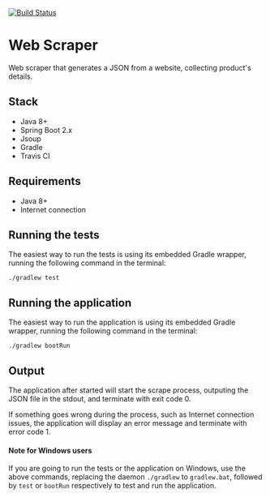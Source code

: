 [![Build Status](https://travis-ci.org/m4rciosouza/scraper.svg?branch=master)](https://travis-ci.org/m4rciosouza/scraper)
# Web Scraper
Web scraper that generates a JSON from a website, collecting product's details.


## Stack
* Java 8+
* Spring Boot 2.x
* Jsoup
* Gradle
* Travis CI

## Requirements
* Java 8+
* Internet connection

## Running the tests
The easiest way to run the tests is using its embedded Gradle wrapper, running the following command in the terminal: 

`./gradlew test`

## Running the application
The easiest way to run the application is using its embedded Gradle wrapper, running the following command in the terminal: 

`./gradlew bootRun`

## Output
The application after started will start the scrape process, outputing the JSON file in the stdout, and terminate with exit code 0.

If something goes wrong during the process, such as Internet connection issues, the application will display an error message and terminate with error code 1.

#### Note for Windows users
If you are going to run the tests or the application on Windows, use the above commands, replacing the daemon 
`./gradlew` to `gradlew.bat`, followed by `test` or `bootRun` respectively to test and run the application.
 

